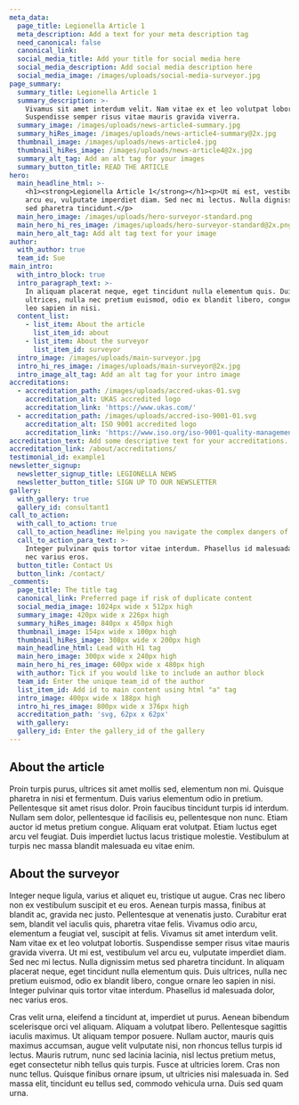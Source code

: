 ```yaml
---
meta_data:
  page_title: Legionella Article 1
  meta_description: Add a text for your meta description tag
  need_canonical: false
  canonical_link:
  social_media_title: Add your title for social media here
  social_media_description: Add social media description here
  social_media_image: /images/uploads/social-media-surveyor.jpg
page_summary:
  summary_title: Legionella Article 1
  summary_description: >-
    Vivamus sit amet interdum velit. Nam vitae ex et leo volutpat lobortis.
    Suspendisse semper risus vitae mauris gravida viverra.
  summary_image: /images/uploads/news-article4-summary.jpg
  summary_hiRes_image: /images/uploads/news-article4-summary@2x.jpg
  thumbnail_image: /images/uploads/news-article4.jpg
  thumbnail_hiRes_image: /images/uploads/news-article4@2x.jpg
  summary_alt_tag: Add an alt tag for your images
  summary_button_title: READ THE ARTICLE
hero:
  main_headline_html: >-
    <h1><strong>Legionella Article 1</strong></h1><p>Ut mi est, vestibulum vel
    arcu eu, vulputate imperdiet diam. Sed nec mi lectus. Nulla dignissim metus
    sed pharetra tincidunt.</p>
  main_hero_image: /images/uploads/hero-surveyor-standard.png
  main_hero_hi_res_image: /images/uploads/hero-surveyor-standard@2x.png
  main_hero_alt_tag: Add alt tag text for your image
author:
  with_author: true
  team_id: Sue
main_intro:
  with_intro_block: true
  intro_paragraph_text: >-
    In aliquam placerat neque, eget tincidunt nulla elementum quis. Duis
    ultrices, nulla nec pretium euismod, odio ex blandit libero, congue ornare
    leo sapien in nisi.
  content_list:
    - list_item: About the article
      list_item_id: about
    - list_item: About the surveyor
      list_item_id: surveyor
  intro_image: /images/uploads/main-surveyor.jpg
  intro_hi_res_image: /images/uploads/main-surveyor@2x.jpg
  intro_image_alt_tag: Add an alt tag for your intro image
accreditations:
  - accreditation_path: /images/uploads/accred-ukas-01.svg
    accreditation_alt: UKAS accredited logo
    accreditation_link: 'https://www.ukas.com/'
  - accreditation_path: /images/uploads/accred-iso-9001-01.svg
    accreditation_alt: ISO 9001 accredited logo
    accreditation_link: 'https://www.iso.org/iso-9001-quality-management.html'
accreditation_text: Add some descriptive text for your accreditations.
accreditation_link: /about/accreditations/
testimonial_id: example1
newsletter_signup:
  newsletter_signup_title: LEGIONELLA NEWS
  newsletter_button_title: SIGN UP TO OUR NEWSLETTER
gallery:
  with_gallery: true
  gallery_id: consultant1
call_to_action:
  with_call_to_action: true
  call_to_action_headline: Helping you navigate the complex dangers of legionella
  call_to_action_para_text: >-
    Integer pulvinar quis tortor vitae interdum. Phasellus id malesuada dolor,
    nec varius eros.
  button_title: Contact Us
  button_link: /contact/
_comments:
  page_title: The title tag
  canonical_link: Preferred page if risk of duplicate content
  social_media_image: 1024px wide x 512px high
  summary_image: 420px wide x 226px high
  summary_hiRes_image: 840px x 450px high
  thumbnail_image: 154px wide x 100px high
  thumbnail_hiRes_image: 308px wide x 200px high
  main_headline_html: Lead with H1 tag
  main_hero_image: 300px wide x 240px high
  main_hero_hi_res_image: 600px wide x 480px high
  with_author: Tick if you would like to include an author block
  team_id: Enter the unique team_id of the author
  list_item_id: Add id to main content using html "a" tag
  intro_image: 400px wide x 188px high
  intro_hi_res_image: 800px wide x 376px high
  accreditation_path: 'svg, 62px x 62px'
  with_gallery:
  gallery_id: Enter the gallery_id of the gallery
---
```


## About the article<a id="about"></a>

Proin turpis purus, ultrices sit amet mollis sed, elementum non mi. Quisque pharetra in nisi et fermentum. Duis varius elementum odio in pretium. Pellentesque sit amet risus dolor. Proin faucibus tincidunt turpis id interdum. Nullam sem dolor, pellentesque id facilisis eu, pellentesque non nunc. Etiam auctor id metus pretium congue. Aliquam erat volutpat. Etiam luctus eget arcu vel feugiat. Duis imperdiet luctus lacus tristique molestie. Vestibulum at turpis nec massa blandit malesuada eu vitae enim.

## About the surveyor<a id="surveyor"></a>

Integer neque ligula, varius et aliquet eu, tristique ut augue. Cras nec libero non ex vestibulum suscipit et eu eros. Aenean turpis massa, finibus at blandit ac, gravida nec justo. Pellentesque at venenatis justo. Curabitur erat sem, blandit vel iaculis quis, pharetra vitae felis. Vivamus odio arcu, elementum a feugiat vel, suscipit at felis. Vivamus sit amet interdum velit. Nam vitae ex et leo volutpat lobortis. Suspendisse semper risus vitae mauris gravida viverra. Ut mi est, vestibulum vel arcu eu, vulputate imperdiet diam. Sed nec mi lectus. Nulla dignissim metus sed pharetra tincidunt. In aliquam placerat neque, eget tincidunt nulla elementum quis. Duis ultrices, nulla nec pretium euismod, odio ex blandit libero, congue ornare leo sapien in nisi. Integer pulvinar quis tortor vitae interdum. Phasellus id malesuada dolor, nec varius eros.

Cras velit urna, eleifend a tincidunt at, imperdiet ut purus. Aenean bibendum scelerisque orci vel aliquam. Aliquam a volutpat libero. Pellentesque sagittis iaculis maximus. Ut aliquam tempor posuere. Nullam auctor, mauris quis maximus accumsan, augue velit vulputate nisi, non rhoncus tellus turpis id lectus. Mauris rutrum, nunc sed lacinia lacinia, nisl lectus pretium metus, eget consectetur nibh tellus quis turpis. Fusce at ultricies lorem. Cras non nunc tellus. Quisque finibus ornare ipsum, ut ultricies nisi malesuada in. Sed massa elit, tincidunt eu tellus sed, commodo vehicula urna. Duis sed quam urna.